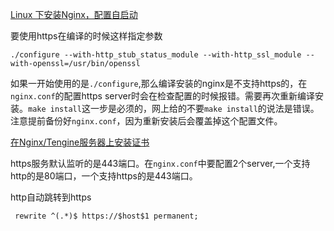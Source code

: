 [Linux 下安装Nginx，配置自启动]( https://blog.csdn.net/fukai8350/article/details/80634566 )

要使用https在编译的时候这样指定参数

```shell
./configure --with-http_stub_status_module --with-http_ssl_module --with-openssl=/usr/bin/openssl
```

如果一开始使用的是`./configure`,那么编译安装的nginx是不支持https的，在`nginx.conf`的配置https server时会在检查配置的时候报错。需要再次重新编译安装。`make install`这一步是必须的，网上给的不要`make install`的说法是错误。注意提前备份好`nginx.conf`，因为重新安装后会覆盖掉这个配置文件。

[在Nginx/Tengine服务器上安装证书]( https://help.aliyun.com/document_detail/98728.html?spm=a2c4g.11186623.6.574.4b442242jk0ZC1 )

https服务默认监听的是443端口。在`nginx.conf`中要配置2个server,一个支持http的是80端口，一个支持https的是443端口。

http自动跳转到https

```
 rewrite ^(.*)$ https://$host$1 permanent; 
```

